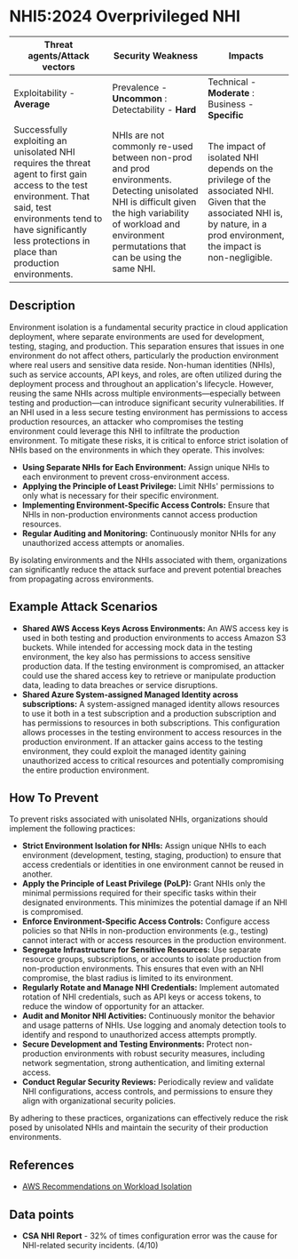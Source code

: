 # NHI5:2024 Overprivileged NHI

| Threat agents/Attack vectors                                                                                                                                                                     | Security Weakness                                                                                                             | Impacts                                                                                                                                                             |
|--------------------------------------------------------------------------------------------------------------------------------------------------------------------------------------------------|-------------------------------------------------------------------------------------------------------------------------------|---------------------------------------------------------------------------------------------------------------------------------------------------------------------|
| Exploitability - **Average**                                                                                                                                                                        | Prevalence - **Uncommon** : Detectability - **Hard**                                                                        | Technical - **Moderate** : Business - **Specific**                                                                                                                    |
| Successfully exploiting an unisolated NHI requires the threat agent to first gain access to the test environment. That said, test environments tend to have significantly less protections in place than production environments. | NHIs are not commonly re-used between non-prod and prod environments. Detecting unisolated NHI is difficult given the high variability of workload and environment permutations that can be using the same NHI. | The impact of isolated NHI depends on the privilege of the associated NHI. Given that the associated NHI is, by nature, in a prod environment, the impact is non-negligible.|


## Description

Environment isolation is a fundamental security practice in cloud application deployment, where separate environments are used for development, testing, staging, and production. This separation ensures that issues in one environment do not affect others, particularly the production environment where real users and sensitive data reside.
Non-human identities (NHIs), such as service accounts, API keys, and roles, are often utilized during the deployment process and throughout an application's lifecycle. However, reusing the same NHIs across multiple environments—especially between testing and production—can introduce significant security vulnerabilities. If an NHI used in a less secure testing environment has permissions to access production resources, an attacker who compromises the testing environment could leverage this NHI to infiltrate the production environment.
To mitigate these risks, it is critical to enforce strict isolation of NHIs based on the environments in which they operate. This involves:


* **Using Separate NHIs for Each Environment:** Assign unique NHIs to each environment to prevent cross-environment access.
* **Applying the Principle of Least Privilege:** Limit NHIs' permissions to only what is necessary for their specific environment.
* **Implementing Environment-Specific Access Controls:** Ensure that NHIs in non-production environments cannot access production resources.
* **Regular Auditing and Monitoring:** Continuously monitor NHIs for any unauthorized access attempts or anomalies.

By isolating environments and the NHIs associated with them, organizations can significantly reduce the attack surface and prevent potential breaches from propagating across environments.

## Example Attack Scenarios

* **Shared AWS Access Keys Across Environments:** An AWS access key is used in both testing and production environments to access Amazon S3 buckets. While intended for accessing mock data in the testing environment, the key also has permissions to access sensitive production data. If the testing environment is compromised, an attacker could use the shared access key to retrieve or manipulate production data, leading to data breaches or service disruptions.
* **Shared Azure System-assigned Managed Identity across subscriptions:** A system-assigned managed identity allows resources to use it both in a test subscription and a production subscription and has permissions to resources in both subscriptions. This configuration allows processes in the testing environment to access resources in the production environment. If an attacker gains access to the testing environment, they could exploit the managed identity gaining unauthorized access to critical resources and potentially compromising the entire production environment.


## How To Prevent
To prevent risks associated with unisolated NHIs, organizations should implement the following practices:
* **Strict Environment Isolation for NHIs:**  Assign unique NHIs to each environment (development, testing, staging, production) to ensure that access credentials or identities in one environment cannot be reused in another.
* **Apply the Principle of Least Privilege (PoLP):**  Grant NHIs only the minimal permissions required for their specific tasks within their designated environments. This minimizes the potential damage if an NHI is compromised.
* **Enforce Environment-Specific Access Controls:** Configure access policies so that NHIs in non-production environments (e.g., testing) cannot interact with or access resources in the production environment.
* **Segregate Infrastructure for Sensitive Resources:**  Use separate resource groups, subscriptions, or accounts to isolate production from non-production environments. This ensures that even with an NHI compromise, the blast radius is limited to its environment.
* **Regularly Rotate and Manage NHI Credentials:** Implement automated rotation of NHI credentials, such as API keys or access tokens, to reduce the window of opportunity for an attacker.
* **Audit and Monitor NHI Activities:** Continuously monitor the behavior and usage patterns of NHIs. Use logging and anomaly detection tools to identify and respond to unauthorized access attempts promptly.
* **Secure Development and Testing Environments:** Protect non-production environments with robust security measures, including network segmentation, strong authentication, and limiting external access.
* **Conduct Regular Security Reviews:** Periodically review and validate NHI configurations, access controls, and permissions to ensure they align with organizational security policies.

By adhering to these practices, organizations can effectively reduce the risk posed by unisolated NHIs and maintain the security of their production environments.


## References
* [AWS Recommendations on Workload Isolation](https://aws.amazon.com/solutions/guidance/workload-isolation-on-aws/)

## Data points
* **CSA NHI Report** - 32% of times configuration error was the cause for NHI-related security incidents. (4/10)